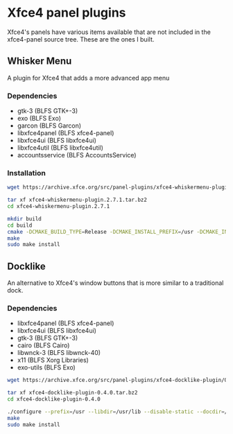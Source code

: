 # Xfce4 panel plugins

Xfce4's panels have various items available that are not included in the xfce4-panel source tree. These are the ones I built.

## Whisker Menu

A plugin for Xfce4 that adds a more advanced app menu

### Dependencies

* gtk-3 (BLFS GTK+-3)
* exo (BLFS Exo)
* garcon (BLFS Garcon)
* libxfce4panel (BLFS xfce4-panel)
* libxfce4ui (BLFS libxfce4ui)
* libxfce4util (BLFS libxfce4util)
* accountsservice (BLFS AccountsService)

### Installation

```sh
wget https://archive.xfce.org/src/panel-plugins/xfce4-whiskermenu-plugin/2.7/xfce4-whiskermenu-plugin-2.7.1.tar.bz2

tar xf xfce4-whiskermenu-plugin.2.7.1.tar.bz2
cd xfce4-whiskermenu-plugin.2.7.1

mkdir build
cd build
cmake -DCMAKE_BUILD_TYPE=Release -DCMAKE_INSTALL_PREFIX=/usr -DCMAKE_INSTALL_LIBDIR=/usr/lib -DCMAKE_INSTALL_LOCALEDIR=/usr/share/locale -DCMAKE_INSTALL_MANDIR=/usr/share/man ..
make
sudo make install
```

## Docklike

An alternative to Xfce4's window buttons that is more similar to a traditional dock.

### Dependencies

* libxfce4panel (BLFS xfce4-panel)
* libxfce4ui (BLFS libxfce4ui)
* gtk-3 (BLFS GTK+-3)
* cairo (BLFS Cairo)
* libwnck-3 (BLFS libwnck-40)
* x11 (BLFS Xorg Libraries)
* exo-utils (BLFS Exo)

```sh
wget https://archive.xfce.org/src/panel-plugins/xfce4-docklike-plugin/0.4/xfce4-docklike-plugin-0.4.0.tar.bz2

tar xf xfce4-docklike-plugin-0.4.0.tar.bz2
cd xfce4-docklike-plugin-0.4.0

./configure --prefix=/usr --libdir=/usr/lib --disable-static --docdir=/usr/share/doc/xfce4-docklike-plugin-0.4.0 --localedir=/usr/share/locale --mandir=/usr/share/man
make
sudo make install
```
